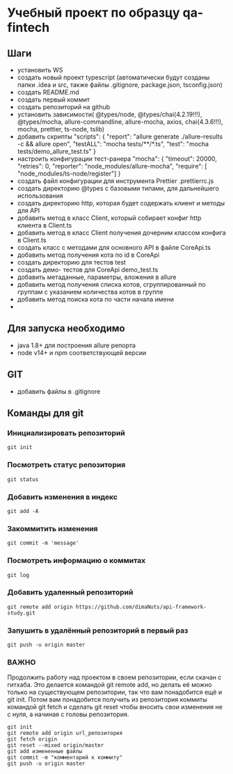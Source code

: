 # Учебный проект по образцу qa-fintech

## Шаги

- установить WS
- создать новый проект typescript (автоматически будут созданы папки .idea  и 
src, также файлы .gitignore, package.json, tsconfig.json)
- создать README.md
- создать первый коммит
- создать репозиторий на github
- установить зависимости( @types/node, @types/chai(4.2.19!!!), @types/mocha,
  allure-commandline, allure-mocha, axios, chai(4.3.6!!!), mocha, prettier, ts-node,
  tslib)
- добавить скрипты "scripts": {
  "report": "allure generate ./allure-results -c && allure open",
  "testALL": "mocha tests/**/*.ts",
  "test": "mocha tests/demo_allure_test.ts"
  }
- настроить конфигурации тест-ранера "mocha": {
  "timeout": 20000,
  "retries": 0,
  "reporter": "node_modules/allure-mocha",
  "require": [ "node_modules/ts-node/register"] }
- создать файл конфигурации для инструмента Prettier .prettierrc.js
- создать директорию @types с базовыми типами, для дальнейшего использования
- создать директорию http, которая будет содержать клиент и методы для API
- добавить метод в класс Client, который собирает конфиг http клиента в Client.ts
- добавить метод в класс Client получения дочерним классом конфига в Client.ts
- создать класс с методами для основного API в файле CoreApi.ts
- добавить метод получения кота по id в CoreApi
- создать директорию для тестов test
- создать демо- тестов для CoreApi demo_test.ts
- добавить метаданные, параметры, вложения в allure
- добавить метод получения списка котов, сгруппированный по группам с указанием количества котов в группе
- добавить метод поиска кота по части начала имени
- 

## Для запуска необходимо

- java 1.8+ для построения allure репорта
- node v14+ и npm соответствующей версии

## GIT

- добавить файлы в .gitignore

## Команды для git
### Инициализировать репозиторий
```text
git init
```
### Посмотреть статус репозитория
```text
git status
```
### Добавить изменения в индекс
```text
git add -A
```
### Закоммитить изменения
```text
git commit -m 'message'
```
### Посмотреть информацию о коммитах
```text
git log
```
### Добавить удаленный репозиторий
```text
git remote add origin https://github.com/dimaNuts/api-framework-study.git
```
### Запушить в удалённый репозиторий в первый раз
```text
git push -u origin master
```
### ВАЖНО
Продолжить работу над проектом в своем репозитории,
если скачан с гитхаба.
Это делается командой git remote add,
но делать её можно только на существующем репозитории,
так что вам понадобится ещё и git init.
Потом вам понадобится получить из репозитория
коммиты командой git fetch и
сделать git reset чтобы вносить свои изменения не с нуля,
а начиная с головы репозитория.
```text
git init
git remote add origin url_репозитория
git fetch origin
git reset --mixed origin/master
git add измененные файлы
git commit -m "комментарий к коммиту"
git push -u origin master
```
